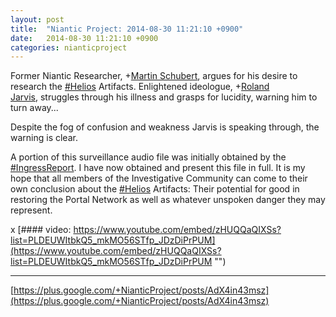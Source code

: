 ```yaml
---
layout: post
title:  "Niantic Project: 2014-08-30 11:21:10 +0900"
date:   2014-08-30 11:21:10 +0900
categories: nianticproject
---
```

Former Niantic Researcher, +[Martin Schubert](https://plus.google.com/100425314717666507497 ""), argues for his desire to research the [#Helios](https://plus.google.com/s/%23Helios "") Artifacts. Enlightened ideologue, +[Roland Jarvis](https://plus.google.com/103568659333550762891 ""), struggles through his illness and grasps for lucidity, warning him to turn away... 

Despite the fog of confusion and weakness Jarvis is speaking through, the warning is clear.

A portion of this surveillance audio file was initially obtained by the [#IngressReport](https://plus.google.com/s/%23IngressReport ""). I have now obtained and present this file in full. It is my hope that all members of the Investigative Community can come to their own conclusion about the [#Helios](https://plus.google.com/s/%23Helios "") Artifacts: Their potential for good in restoring the Portal Network as well as whatever unspoken danger they may represent.

x
[#### video: https://www.youtube.com/embed/zHUQQaQIXSs?list=PLDEUWItbkQ5_mkMO56STfp_JDzDiPrPUM](https://www.youtube.com/embed/zHUQQaQIXSs?list=PLDEUWItbkQ5_mkMO56STfp_JDzDiPrPUM "")
- - -
[https://plus.google.com/+NianticProject/posts/AdX4in43msz](https://plus.google.com/+NianticProject/posts/AdX4in43msz)
